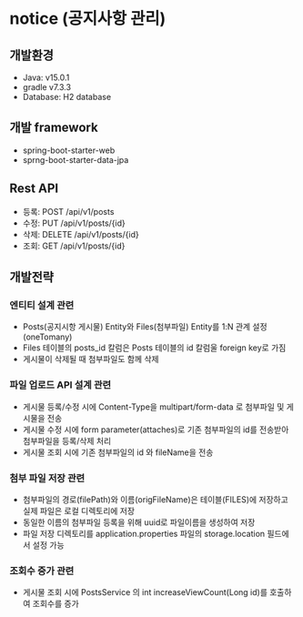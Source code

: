 # notice (공지사항 관리)
## 개발환경
- Java:  v15.0.1 
- gradle v7.3.3
- Database: H2 database

## 개발 framework
- spring-boot-starter-web
- sprng-boot-starter-data-jpa

## Rest API
- 등록: POST /api/v1/posts
- 수정: PUT /api/v1/posts/{id}
- 삭제: DELETE /api/v1/posts/{id}
- 조회: GET /api/v1/posts/{id}

## 개발전략
###  엔티티 설계 관련
- Posts(공지시항 게시물) Entity와 Files(첨부파일) Entity를 1:N 관계 설정(oneTomany)
- Files 테이블의 posts_id 칼럼은 Posts 테이블의 id 칼럼울 foreign key로 가짐
- 게시물이 삭제될 때 첨부파일도 함께 삭제

###  파일 업로드 API 설계 관련
- 게시물 등록/수정 시에 Content-Type을 multipart/form-data 로 첨부파일 및 게시물을 전송
- 게시물 수정 시에 form parameter(attaches)로 기존 첨부파일의 id를 전송받아 첨부파일을 등록/삭제 처리
- 게시물 조회 시에 기존 첨부파일의 id 와 fileName을 전송

### 첨부 파일 저장 관련
- 첨부파일의 경로(filePath)와 이름(origFileName)은 테이블(FILES)에 저장하고 실제 파일은 로컬 디렉토리에 저장
- 동일한 이름의 첨부파일 등록을 위해 uuid로 파일이름을 생성하여 저장
- 파일 저장 디렉토리를 application.properties 파일의 storage.location 필드에서 설정 가능

### 조회수 증가 관련
- 게시물 조회 시에 PostsService 의 int increaseViewCount(Long id)를 호출하여 조회수를 증가